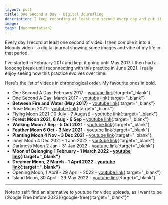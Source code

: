 ```yaml
---
layout: post
title: One Second a Day - Digital Journaling
description: I keep recording at least one second every day and put it together in a video every Moon cycle.
image: 
tags: [documentation]
---
```


Every day I record at least one second of video. I then compile it into a Moonly video - a digital journal showing some images and vibe of my life in that period. 

I've started in February 2017 and kept it going until May 2017. I then had a loooong break until reconnecting with this practice in June 2021. I really enjoy seeing how this practice evolves over time.

Here's the list of videos in chronological order. My favourite ones in bold.

- One Second A Day: February 2017 - [youtube link](https://www.youtube.com/watch?v=6lV3xcRPhec){:target="_blank"}
- One Second A Day: March 2017 - [youtube link](https://www.youtube.com/watch?v=lxKG-vb4wuU){:target="_blank"}
- **Between Fire and Water (May 2017)** - [youtube link](https://www.youtube.com/watch?v=SVeygd_Skfk){:target="_blank"}
- Rose Moon 2021 - [youtube link](https://www.youtube.com/watch?v=vy1p1Kymmk4){:target="_blank"}
- Flying Moon 2021 (10 July - 7 August) - [youtube link](https://www.youtube.com/watch?v=cqM9JGh05rQ){:target="_blank"}
- **Forest Moon 2021, 8 Aug - 6 Sep** - [youtube link](https://www.youtube.com/watch?v=7zCrKoBAYAs){:target="_blank"}
- **Walking Moon 7 Sep - 5 Oct 2021** - [youtube link](https://www.youtube.com/watch?v=ikHgY-kpNwk){:target="_blank"}
- **Feather Moon 6 Oct - 3 Nov 2021** - [youtube link](https://www.youtube.com/watch?v=lBOnSfgW2v8){:target="_blank"}
- **Planting Moon 4 Nov - 3 Dec 2021** - [youtube link](https://www.youtube.com/watch?v=695g5cMkCt8){:target="_blank"}
- Inner Moon 4 Dec 2021 - 1 Jan 2022 - [youtube link](https://www.youtube.com/watch?v=DXJtwKv51ek){:target="_blank"}
- Darkness Moon 2 Jan - 31 Jan 2022 - [youtube link](https://youtu.be/MDI4kyMJCL8){:target="_blank"}
- **Moon of Belonging 1 February - 1 March 2022 - [youtube link](https://youtu.be/NrbnLzOcoF0){:target="_blank"}**
- **Dreamer Moon, 2 March - 1 April 2022 - [youtube link](https://www.youtube.com/watch?v=OpL2wJrL9qs){:target="_blank"}**
- Opening Moon, 1 April - 29 April - 2022 - [youtube link](https://youtu.be/HHMle6YJDhg){:target="_blank"}
- Island Moon, 30 April - 29 May 2022 - [youtube link](https://youtu.be/AfnFys37Ab8){:target="_blank"}
<p></p>

<hr>
Note to self: find an alternative to youtube for video uploads, as I want to be [Google Free before 2023](/google-free){:target="_blank"}*